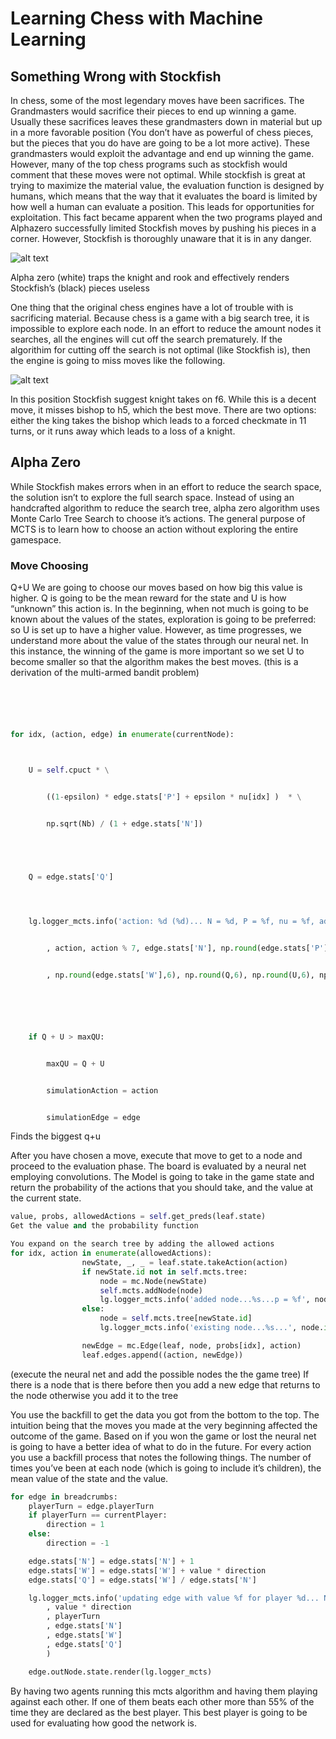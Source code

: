 # Learning Chess with Machine Learning
## Something Wrong with Stockfish
In chess, some of the most legendary moves have been sacrifices. The Grandmasters would sacrifice their pieces to end up winning a game. Usually these sacrifices leaves these grandmasters down in material but up in a more favorable position (You don’t have as powerful of chess pieces, but the pieces that you do have are going to be a lot more active). These grandmasters would exploit the advantage and end up winning the game. However, many of the top chess programs such as stockfish would comment that these moves were not optimal. While stockfish is great at trying to maximize the material value, the evaluation function is designed by humans, which means that the way that it evaluates the board is limited by how well a human can evaluate a position. This leads for opportunities for exploitation.
 This fact became apparent when the two programs played and Alphazero successfully limited Stockfish moves by pushing his pieces in a corner. However, Stockfish is thoroughly unaware that it is in any danger.

![alt text]( https://github.com/supersteph/DeepReinforcementLearning/blob/master/images/Screenshot%20from%202018-04-25%2023-33-10.png)

Alpha zero (white) traps the knight and rook and effectively renders Stockfish’s (black) pieces useless


 One thing that the original chess engines have a lot of trouble with is sacrificing material. Because chess is a game with a big search tree, it is impossible to explore each node. In an effort to reduce the amount nodes it searches, all the engines will cut off the search prematurely. If the algorithim for cutting off the search is not optimal (like Stockfish is), then the engine is going to miss moves like the following.

![alt text]( https://github.com/supersteph/DeepReinforcementLearning/blob/master/images/Screenshot%20from%202018-05-02%2019-16-06.png)


In this position Stockfish suggest knight takes on f6. While this is a decent move, it misses bishop to h5, which the best move. There are two options: either the king takes the bishop which leads to a forced checkmate in 11 turns, or it runs away which leads to a loss of a knight.

## Alpha Zero

While Stockfish makes errors when in an effort to reduce the search space, the solution isn’t to explore the full search space. Instead of using an handcrafted algorithm to reduce the search tree, alpha zero algorithm uses Monte Carlo Tree Search to choose it’s actions. The general purpose of MCTS is to learn how to choose an action without exploring the entire gamespace.
### Move Choosing
Q+U
We are going to choose our moves based on how big this value is higher. Q is going to be the mean reward for the state and U is how “unknown” this action is. In the beginning, when not much is going to be known about the values of the states, exploration is going to be preferred: so U is set up to have a higher value. However, as time progresses, we understand more about the value of the states through our neural net. In this instance, the winning of the game is more important so we set U to become smaller so that the algorithm makes the best moves.
(this is a derivation of the multi-armed bandit problem)


```python





for idx, (action, edge) in enumerate(currentNode):



	U = self.cpuct * \


		((1-epsilon) * edge.stats['P'] + epsilon * nu[idx] )  * \


		np.sqrt(Nb) / (1 + edge.stats['N'])


		


	Q = edge.stats['Q']




    lg.logger_mcts.info('action: %d (%d)... N = %d, P = %f, nu = %f, adjP = %f, W = %f, Q = %f, U = %f, Q+U = %f'


		, action, action % 7, edge.stats['N'], np.round(edge.stats['P'],6), np.round(nu[idx],6), ((1-epsilon) * edge.stats['P'] + epsilon * nu[idx] )


		, np.round(edge.stats['W'],6), np.round(Q,6), np.round(U,6), np.round(Q+U,6))






	if Q + U > maxQU:


		maxQU = Q + U


		simulationAction = action


		simulationEdge = edge
```

Finds the biggest q+u


After you have chosen a move, execute that move to get to a node and proceed to the evaluation phase.
The board is evaluated by a neural net employing convolutions. The Model is going to take in the game state and return the probability of the actions that you should take, and the value at the current state.


```python
value, probs, allowedActions = self.get_preds(leaf.state)
Get the value and the probability function

You expand on the search tree by adding the allowed actions 			
for idx, action in enumerate(allowedActions):
				newState, _, _ = leaf.state.takeAction(action)
				if newState.id not in self.mcts.tree:
					node = mc.Node(newState)
					self.mcts.addNode(node)
					lg.logger_mcts.info('added node...%s...p = %f', node.id, probs[idx])
				else:
					node = self.mcts.tree[newState.id]
					lg.logger_mcts.info('existing node...%s...', node.id)

				newEdge = mc.Edge(leaf, node, probs[idx], action)
				leaf.edges.append((action, newEdge))
```

(execute the neural net and add the possible nodes the the game tree)
If there is a node that is there before then you add a new edge that returns to the node otherwise you add it to the tree

You use the backfill to get the data you got from the bottom to the top. The intuition being that the moves you made at the very beginning affected the outcome of the game. Based on if you won the game or lost the neural net is going to have a better idea of what to do in the future. For every action you use a backfill process that notes the following things. The number of times you’ve been at each node (which is going to include it’s children), the mean value of the state and the value.

```python
for edge in breadcrumbs:
	playerTurn = edge.playerTurn
	if playerTurn == currentPlayer:
		direction = 1
	else:
		direction = -1

	edge.stats['N'] = edge.stats['N'] + 1
	edge.stats['W'] = edge.stats['W'] + value * direction
	edge.stats['Q'] = edge.stats['W'] / edge.stats['N']

	lg.logger_mcts.info('updating edge with value %f for player %d... N = %d, W = %f, Q = %f'
		, value * direction
		, playerTurn
		, edge.stats['N']
		, edge.stats['W']
		, edge.stats['Q']
		)

	edge.outNode.state.render(lg.logger_mcts)

```

By having two agents running this mcts algorithm and having them playing against each other. If one of them beats each other more than 55% of the time they are declared as the best player. This best player is going to be used for evaluating how good the network is.
